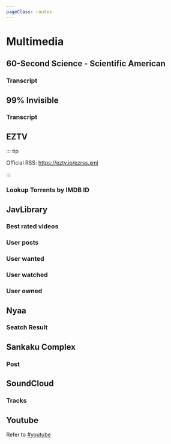 ```yaml
---
pageClass: routes
---
```


# Multimedia

## 60-Second Science - Scientific American

### Transcript

<RouteEn author="emdoe" example="/60s-science/transcript" path="/60s-science/transcript"/>

## 99% Invisible

### Transcript

<RouteEn author="Ji4n1ng" example="/99percentinvisible/transcript" path="/99percentinvisible/transcript"/>

## EZTV

::: tip

Official RSS: https://eztv.io/ezrss.xml

:::

### Lookup Torrents by IMDB ID

<RouteEn author="Songkeys" example="/eztv/torrents/6048596" path="/eztv/torrents/:imdb_id" :paramsDesc="['The IMDB ID corresponding to the seed of show you want to search can be found on the official website [IMDB](https://www.imdb.com)']" supportBT="1"/>

## JavLibrary

### Best rated videos

<RouteEn author="DIYgod" example="/javlibrary/bestrated" path="/javlibrary/bestrated"/>

### User posts

<RouteEn author="junfengP" example="/javlibrary/userposts/siccalol" path="/javlibrary/userposts/:uid" :paramsDesc="['User id']" />

### User wanted

<Route author="DIYgod junfengP" example="/javlibrary/userwanted/siccalol" path="/javlibrary/userwanted/:uid" :paramsDesc="['User id']" />

### User watched

<Route author="DIYgod junfengP" example="/javlibrary/userwatched/siccalol" path="/javlibrary/userwatched/:uid" :paramsDesc="['User id']" />

### User owned

<Route author="DIYgod junfengP" example="/javlibrary/userowned/siccalol" path="/javlibrary/userowned/:uid" :paramsDesc="['User id']" />

## Nyaa

### Seatch Result

<RouteEn author="Lava-Swimmer" example="/nyaa/search/psycho-pass" path="/nyaa/search/:keyword" :paramsDesc="['Search keyword']" supportBT="1"/>

## Sankaku Complex

### Post

<RouteEn author="xyqfer" example="/sankakucomplex/post" path="/sankakucomplex/post"/>

## SoundCloud

### Tracks

<RouteEn author="fallenhh" example="/soundcloud/tracks/angeart" path="/soundcloud/tracks/:user" :paramsDesc="['User name']" />

## Youtube

Refer to [#youtube](/en/social-media.html#youtube)
